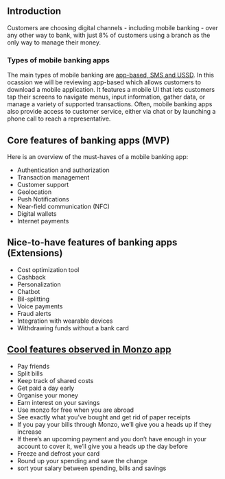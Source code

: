 
## Introduction
Customers are choosing digital channels - including mobile banking - over any other way to bank, with just 8% of customers using a branch as the only way to manage their money.


### Types of mobile banking apps
The main types of mobile banking are [app-based, SMS and USSD](https://anywhere.epam.com/business/how-to-build-a-mobile-banking-application).  In this ocassion we will be reviewing app-based which allows customers to download a mobile application. It features a mobile UI that lets customers tap their screens to navigate menus, input information, gather data, or manage a variety of supported transactions. Often, mobile banking apps also provide access to customer service, either via chat or by launching a phone call to reach a representative. 



## Core features of banking apps (MVP)
Here is an overview of the must-haves of a mobile banking app:

* Authentication and authorization
* Transaction management
* Customer support
* Geolocation
* Push Notifications
* Near-field communication (NFC)
* Digital wallets
* Internet payments

## Nice-to-have features of banking apps (Extensions)

* Cost optimization tool
* Cashback
* Personalization
* Chatbot
* Bil-splitting
* Voice payments
* Fraud alerts
* Integration with wearable devices
* Withdrawing funds without a bank card

## [Cool features observed in Monzo app](https://monzo.com/blog/2019/08/09/how-to-get-the-most-out-of-monzo)

* Pay friends
* Split bills
* Keep track of shared costs
* Get paid a day early
* Organise your money
* Earn interest on your savings
* Use monzo for free when you are abroad
* See exactly what you’ve bought and get rid of paper receipts
*  If you pay your bills through Monzo, we’ll give you a heads up if they increase
*  If there’s an upcoming payment and you don’t have enough in your account to cover it, we’ll give you a heads up the day before
*  Freeze and defrost your card
*  Round up your spending and save the change
*  sort your salary between spending, bills and savings




